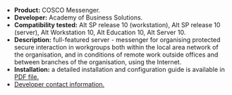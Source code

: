 * **Product:** COSCO Messenger.
* **Developer:** Academy of Business Solutions.
* **Compatibility tested:** Alt SP release 10 (workstation), Alt SP release 10 (server), Alt Workstation 10, Alt Education 10, Alt Server 10.
* **Description:** full-featured server - messenger for organising protected secure interaction in workgroups both within the local area network of the organisation, and in conditions of remote work outside offices and between branches of the organisation, using the Internet.
* **Installation:** a detailed installation and configuration guide is available in [PDF file.](https://www.basealt.ru/fileadmin/user_upload/compatibility/instr/f7c81d61a0e966fe45d67968e6fb8218.pdf)
* [Developer contact information.](https://abr95.ru/)



